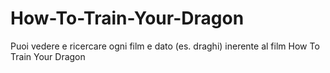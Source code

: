 # How-To-Train-Your-Dragon
Puoi vedere e ricercare ogni film e dato (es. draghi) inerente al film How To Train Your Dragon
